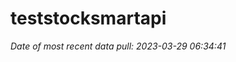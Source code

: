 
<!-- README.md is generated from README.Rmd. Please edit that file -->

# teststocksmartapi

*Date of most recent data pull: 2023-03-29 06:34:41*
